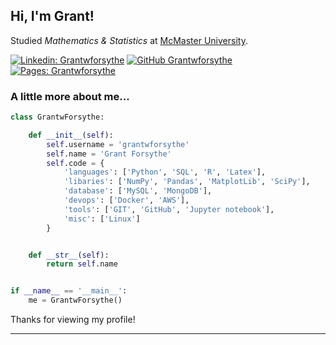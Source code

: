 <h2> Hi, I'm Grant!</h2>
<p>Studied <em>Mathematics & Statistics</em> at <a href="https://www.mcmaster.ca/">McMaster University</a>.</p>

[![Linkedin: Grantwforsythe](https://img.shields.io/badge/-grantwforsythe-blue?style=flat-square&logo=Linkedin&logoColor=white&link=https://www.linkedin.com/in/grantwforsythe/)](https://www.linkedin.com/in/grantwforsythe/)
[![GitHub Grantwforsythe](https://img.shields.io/github/followers/grantwforsythe?label=follow&style=social)](https://github.com/grantwforsythe)
[![Pages: Grantwforsythe](https://img.shields.io/badge/-GitHub%20Page-blue)](https://grantwforsythe.github.io/)


### A little more about me...  

```python
class GrantwForsythe:

    def __init__(self):
        self.username = 'grantwforsythe'
        self.name = 'Grant Forsythe'
        self.code = {
            'languages': ['Python', 'SQL', 'R', 'Latex'],
            'libaries': ['NumPy', 'Pandas', 'MatplotLib', 'SciPy'],
            'database': ['MySQL', 'MongoDB'],
            'devops': ['Docker', 'AWS'],
            'tools': ['GIT', 'GitHub', 'Jupyter notebook'],
            'misc': ['Linux']
        }


    def __str__(self):
        return self.name


if __name__ == '__main__':
    me = GrantwForsythe()
```

Thanks for viewing my profile!

---
